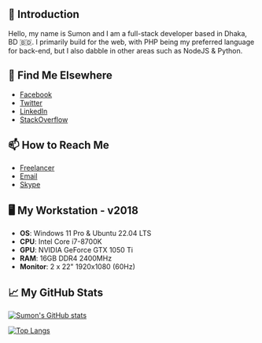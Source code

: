 ## 👋 Introduction

Hello, my name is Sumon and I am a full-stack developer based in Dhaka, BD 🇧🇩. I primarily build for the web, with PHP being my preferred language for back-end, but I also dabble in other areas such as NodeJS & Python.

## 🔭 Find Me Elsewhere

- [Facebook](https://www.facebook.com/sumonst21)
- [Twitter](https://twitter.com/sumonst21)
- [LinkedIn](https://www.linkedin.com/in/sumonst21/)
- [StackOverflow](https://stackoverflow.com/users/5400737/sumonst21)

## 📫 How to Reach Me

- [Freelancer](https://www.freelancer.com/u/sumonst21)
- [Email](mailto:sumonst21@gmail.com)
- [Skype](skype:sumonst21?chat)

<!--[Start a discussion](https://github.com/sumonst21/sumonst21/discussions/new) if you have any questions.-->

<!-- ## 📚 My Skills -->

## 🖥️ My Workstation - v2018

- **OS**: Windows 11 Pro & Ubuntu 22.04 LTS
- **CPU**: Intel Core i7-8700K
- **GPU**: NVIDIA GeForce GTX 1050 Ti
- **RAM**: 16GB DDR4 2400MHz
- **Monitor**: 2 x 22" 1920x1080 (60Hz)

## 📈 My GitHub Stats

[![Sumon's GitHub stats](https://github-readme-stats.vercel.app/api?username=sumonst21&show_icons=true&theme=radical&count_private=true)](#-my-github-stats)

[![Top Langs](https://github-readme-stats.vercel.app/api/top-langs/?username=sumonst21&layout=compact&theme=radical&count_private=true)](#-my-github-stats)
